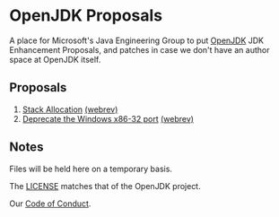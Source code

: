 # OpenJDK Proposals
A place for Microsoft's Java Engineering Group to put [OpenJDK](https://openjdk.java.net) 
JDK Enhancement Proposals, and patches in case we don't have an author space at OpenJDK itself.

## Proposals

1. [Stack Allocation](./stack_allocation/Stack_Allocation_JEP.md) [(webrev)](https://microsoft.github.io/openjdk-proposals/stack_allocation/webrev/)
1. [Deprecate the Windows x86-32 port](./deprecate_32_bit/Deprecate_32-bit_Proposal_JEP.md) [(webrev)](https://microsoft.github.io/openjdk-proposals/deprecate_32_bit/webrev/)

## Notes
Files will be held here on a temporary basis.

The [LICENSE](LICENSE) matches that of the OpenJDK project.

Our [Code of Conduct](CODE_OF_CONDUCT.md).
